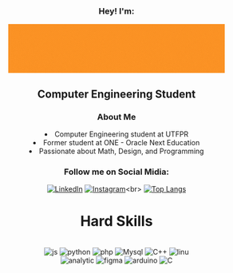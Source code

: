 <div style: align='center'>
<h3>Hey! I'm:</h3>
<img alt='banner' align='center' src='./LuisaMelo! (4).gif'>
<h2> Computer Engineering Student</h2>
<h3>About Me</h3>
<li>Computer Engineering student at UTFPR</li>
<li> Former student at ONE - Oracle Next Education</li>
<li> Passionate about Math, Design, and Programming</li>

<h3>Follow me on Social Midia:</h3>

[![LinkedIn](https://img.shields.io/badge/LinkedIn-0077B5?style=for-the-badge&logo=linkedin&logoColor=white)](https://www.linkedin.com/in/Luisa-Melo-Dev/)
[![Instagram](https://img.shields.io/badge/Instagram-E4405F?style=for-the-badge&logo=instagram&logoColor=black)](https://www.instagram.com/cotinho_melo_)<br>
[![Top Langs](https://github-readme-stats.vercel.app/api/top-langs/?username=Melo-Luisa&layout=compact)](https://github.com/anuraghazra/github-readme-stats)<br>
 </div>
<h1 align='center'> Hard Skills</h1>

<div style="display: inline_block" align='center'><br/>

<img alt="js" src="https://img.shields.io/badge/JavaScript-E8D827?style=for-the-badge&logo=javascript&logoColor=black">
<img alt="python" src="https://img.shields.io/badge/Python-3776AB?style=for-the-badge&logo=python&logoColor=white">
<img alt="php" src="https://img.shields.io/badge/PHP-777BB4?style=for-the-badge&logo=php&logoColor=white">
<img alt="Mysql" src="https://img.shields.io/badge/MySQL-00000F?style=for-the-badge&logo=mysql&logoColor=white">
<img alt="C++"src="https://img.shields.io/badge/C%2B%2B-00599C?style=for-the-badge&logo=c%2B%2B&logoColor=white">
<img alt='linu' src="https://img.shields.io/badge/Linux-FCC624?style=for-the-badge&logo=linux&logoColor=black"><br>
<img alt="analytic" src="https://img.shields.io/badge/Google%20Analytics-E37400?style=for-the-badge&logo=google%20analytics&logoColor=white">
<img alt="figma" src="https://img.shields.io/badge/Figma-F24E1E?style=for-the-badge&logo=figma&logoColor=white">
<img alt="arduino" src="https://img.shields.io/badge/Arduino_IDE-00979D?style=for-the-badge&logo=arduino&logoColor=white">
<img alt="C" src="https://img.shields.io/badge/C-575652?style=for-the-badge&logo=C&logoColor=white">


</div></br><br><br>


 

 

